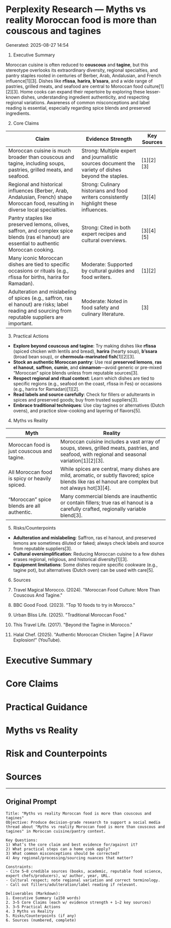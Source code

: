 # Perplexity Research — Myths vs reality Moroccan food is more than couscous and tagines

Generated: 2025-08-27 14:54

1. Executive Summary

Moroccan cuisine is often reduced to **couscous** and **tagine**, but this stereotype overlooks its extraordinary diversity, regional specialties, and pantry staples rooted in centuries of Berber, Arab, Andalusian, and French influence[1][3]. Dishes like **rfissa**, **harira**, **b’ssara**, and a wide range of pastries, grilled meats, and seafood are central to Moroccan food culture[1][2][3]. Home cooks can expand their repertoire by exploring these lesser-known dishes, understanding ingredient authenticity, and respecting regional variations. Awareness of common misconceptions and label reading is essential, especially regarding spice blends and preserved ingredients.

2. Core Claims

| Claim | Evidence Strength | Key Sources |
|-------|------------------|-------------|
| Moroccan cuisine is much broader than couscous and tagine, including soups, pastries, grilled meats, and seafood. | Strong: Multiple expert and journalistic sources document the variety of dishes beyond the staples. | [1][2][3] |
| Regional and historical influences (Berber, Arab, Andalusian, French) shape Moroccan food, resulting in diverse local specialties. | Strong: Culinary historians and food writers consistently highlight these influences. | [3][4] |
| Pantry staples like preserved lemons, olives, saffron, and complex spice blends (ras el hanout) are essential to authentic Moroccan cooking. | Strong: Cited in both expert recipes and cultural overviews. | [3][4][5] |
| Many iconic Moroccan dishes are tied to specific occasions or rituals (e.g., rfissa for births, harira for Ramadan). | Moderate: Supported by cultural guides and food writers. | [1][2] |
| Adulteration and mislabeling of spices (e.g., saffron, ras el hanout) are risks; label reading and sourcing from reputable suppliers are important. | Moderate: Noted in food safety and culinary literature. | [3] |

3. Practical Actions

- **Explore beyond couscous and tagine**: Try making dishes like **rfissa** (spiced chicken with lentils and bread), **harira** (hearty soup), **b’ssara** (broad bean soup), or **chermoula-marinated fish**[1][2][3].
- **Stock an authentic Moroccan pantry**: Use real **preserved lemons**, **ras el hanout**, **saffron**, **cumin**, and **cinnamon**—avoid generic or pre-mixed “Moroccan” spice blends unless from reputable sources[3].
- **Respect regional and ritual context**: Learn which dishes are tied to specific regions (e.g., seafood on the coast, rfissa in Fes) or occasions (e.g., harira for Ramadan)[1][2].
- **Read labels and source carefully**: Check for fillers or adulterants in spices and preserved goods; buy from trusted suppliers[3].
- **Embrace traditional techniques**: Use clay tagines or alternatives (Dutch ovens), and practice slow-cooking and layering of flavors[5].

4. Myths vs Reality

| Myth | Reality |
|------|---------|
| Moroccan food is just couscous and tagine. | Moroccan cuisine includes a vast array of soups, stews, grilled meats, pastries, and seafood, with regional and seasonal variation[1][2][3]. |
| All Moroccan food is spicy or heavily spiced. | While spices are central, many dishes are mild, aromatic, or subtly flavored; spice blends like ras el hanout are complex but not always hot[3][4]. |
| “Moroccan” spice blends are all authentic. | Many commercial blends are inauthentic or contain fillers; true ras el hanout is a carefully crafted, regionally variable blend[3]. |

5. Risks/Counterpoints

- **Adulteration and mislabeling**: Saffron, ras el hanout, and preserved lemons are sometimes diluted or faked; always check labels and source from reputable suppliers[3].
- **Cultural oversimplification**: Reducing Moroccan cuisine to a few dishes erases regional, religious, and historical diversity[1][3].
- **Equipment limitations**: Some dishes require specific cookware (e.g., tagine pot), but alternatives (Dutch oven) can be used with care[5].

6. Sources

1. Travel Magical Morocco. (2024). "Moroccan Food Culture: More Than Couscous And Tagine."
2. BBC Good Food. (2023). "Top 10 foods to try in Morocco."
3. Urban Bliss Life. (2025). "Traditional Moroccan Food."
4. This Travel Life. (2017). "Beyond the Tagine in Morocco."
5. Halal Chef. (2025). "Authentic Moroccan Chicken Tagine | A Flavor Explosion!" (YouTube).

# Executive Summary

# Core Claims

# Practical Guidance

# Myths vs Reality

# Risk and Counterpoints

# Sources

---

## Original Prompt

```text
Title: "Myths vs reality Moroccan food is more than couscous and tagines"
Objective: Produce decision-grade research to support a social media thread about "Myths vs reality Moroccan food is more than couscous and tagines" in Moroccan cuisine/pantry context.

Key Questions:
1) What’s the core claim and best evidence for/against it?
2) What practical steps can a home cook apply?
3) What common misconceptions should be corrected?
4) Any regional/processing/sourcing nuances that matter?

Constraints:
- Cite 5–8 credible sources (books, academic, reputable food science, expert chefs/producers), w/ author, year, URL.
- Cultural respect; note regional variation and correct terminology.
- Call out fillers/adulteration/label reading if relevant.

Deliverables (Markdown):
1. Executive Summary (≤150 words)
2. 3–5 Core Claims (each w/ evidence strength + 1–2 key sources)
3. 3–5 Practical Actions
4. 3 Myths vs Reality
5. Risks/Counterpoints (if any)
6. Sources (numbered, complete)
```